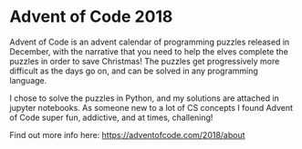 # Advent of Code 2018

Advent of Code is an advent calendar of programming puzzles released in December, with the narrative that you need to help the elves complete the puzzles in order to save Christmas! The puzzles get progressively more difficult as the days go on, and can be solved in any programming language.

I chose to solve the puzzles in Python, and my solutions are attached in jupyter notebooks. As someone new to a lot of CS concepts I found Advent of Code super fun, addictive, and at times, challening!

Find out more info here: https://adventofcode.com/2018/about
